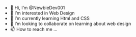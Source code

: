 - 👋 Hi, I’m @NewbieDev001
- 👀 I’m interested in Web Design
- 🌱 I’m currently learning Html and CSS
- 💞️ I’m looking to collaborate on learning about web design
- 📫 How to reach me ...

<!---
NewbieDev001/NewbieDev001 is a ✨ special ✨ repository because its `README.md` (this file) appears on your GitHub profile.
You can click the Preview link to take a look at your changes.
--->
